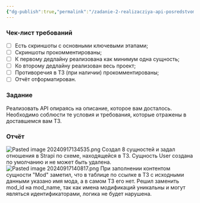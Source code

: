 ```yaml
---
{"dg-publish":true,"permalink":"/zadanie-2-realizacziya-api-posredstvom-strapi/","noteIcon":""}
---
```



### Чек-лист требований

- [ ]  Есть скриншоты с основными ключевыми этапами;
- [ ]  Скриншоты прокомментированы;
- [ ]  К первому дедлайну реализована как минимум одна сущность;
- [ ]  Ко второму дедлайну реализован весь проект;
- [ ]  Противоречия в ТЗ (при наличии) прокомментированы;
- [ ]  Отчёт отформатирован.

### Задание

Реализовать API опираясь на описание, которое вам досталось. Необходимо соблюсти те условия и требования, которые отражены в доставшемся вам ТЗ.
### Отчёт
![Pasted image 20240917134535.png](/img/user/Pasted%20image%2020240917134535.png)
Создал 8 сущностей и задал отношения в Strapi по схеме, находящейся в ТЗ. Сущность User создана по умолчанию и не может быть удалена.
![Pasted image 20240917140817.png](/img/user/Pasted%20image%2020240917140817.png)
При заполнении контентом сущности "Mod" заметил, что в таблице по ссылке в ТЗ с исходными данными указано имя мода, а в самом ТЗ его нет. Решил заменить mod_id на mod_name, так как имена модификаций уникальны и могут являться идентификаторами, логика не будет нарушена.
